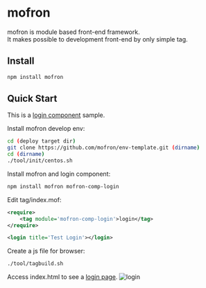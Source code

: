 # mofron

mofron is module based front-end framework.<br>
It makes possible to development front-end by only simple tag.

## Install

```bash
npm install mofron
```

## Quick Start
This is a [login component](https://github.com/simpart/mofron-comp-login.git) sample.

Install mofron develop env:

```bash
cd (deploy target dir)
git clone https://github.com/mofron/env-template.git (dirname)
cd (dirname)
./tool/init/centos.sh
```
Install mofron and login component:

```bash
npm install mofron mofron-comp-login
```


Edit tag/index.mof:

```xml
<require>
    <tag module='mofron-comp-login'>login</tag>
</require>

<login title='Test Login'></login>
```

Create a js file for browser:

```bash
./tool/tagbuild.sh
```

Access index.html to see a [login page](https://codepen.io/mofronjs/details/XGGjqj).
![login](https://raw.githubusercontent.com/mofron/mofron/image/image/login-comp.png)

